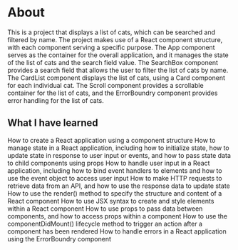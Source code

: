 # About

This is a project that displays a list of cats, which can be searched and filtered by name. The project makes use of a React component structure, with each component serving a specific purpose. 
The App component serves as the container for the overall application, and it manages the state of the list of cats and the search field value. 
The SearchBox component provides a search field that allows the user to filter the list of cats by name. The CardList component displays the list of cats, using a Card component for each individual cat. 
The Scroll component provides a scrollable container for the list of cats, and the ErrorBoundry component provides error handling for the list of cats.

## What I have learned

How to create a React application using a component structure
How to manage state in a React application, including how to initialize state, how to update state in response to user input or events, and how to pass state data to child components using props
How to handle user input in a React application, including how to bind event handlers to elements and how to use the event object to access user input
How to make HTTP requests to retrieve data from an API, and how to use the response data to update state
How to use the render() method to specify the structure and content of a React component
How to use JSX syntax to create and style elements within a React component
How to use props to pass data between components, and how to access props within a component
How to use the componentDidMount() lifecycle method to trigger an action after a component has been rendered
How to handle errors in a React application using the ErrorBoundry component
